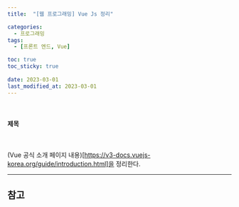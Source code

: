 ```yaml
---
title:  "[웹 프로그래밍] Vue Js 정리"

categories:
  - 프로그래밍
tags:
  - [프론트 엔드, Vue]

toc: true
toc_sticky: true
 
date: 2023-03-01
last_modified_at: 2023-03-01
---
```


<br/>

#### 제목

<br/>

(Vue 공식 소개 페이지 내용)[https://v3-docs.vuejs-korea.org/guide/introduction.html]을 정리한다.

---
<h2><b>참고</b></h2>
